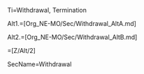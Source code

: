 Ti=Withdrawal, Termination

Alt1.=[Org_NE-MO/Sec/Withdrawal_AltA.md]

Alt2.=[Org_NE-MO/Sec/Withdrawal_AltB.md]

=[Z/Alt/2]

SecName=Withdrawal
